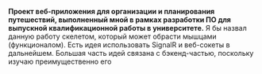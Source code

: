 **Проект веб-приложения для организации и планирования путешествий, выполненный мной в рамках разработки ПО для выпускной квалификационной работы в университете.**
Я бы назвал данную работу скелетом, который может обрасти мышцами (функционалом). 
Есть идея использовать SignalR и веб-сокеты в дальнейшем. Большая часть идей связана с бэкенд-частью, поскольку изучаю преимущественно его
